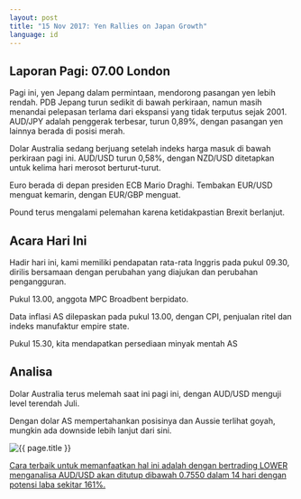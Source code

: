 ```yaml
---
layout: post
title: "15 Nov 2017: Yen Rallies on Japan Growth"
language: id
---
```

## Laporan Pagi: 07.00 London

Pagi ini, yen Jepang dalam permintaan, mendorong pasangan yen lebih rendah. PDB Jepang turun sedikit di bawah perkiraan, namun masih menandai pelepasan terlama dari ekspansi yang tidak terputus sejak 2001. AUD/JPY adalah penggerak terbesar, turun 0,89%, dengan pasangan yen lainnya berada di posisi merah.

Dolar Australia sedang berjuang setelah indeks harga masuk di bawah perkiraan pagi ini. AUD/USD turun 0,58%, dengan NZD/USD ditetapkan untuk kelima hari merosot berturut-turut.

Euro berada di depan presiden ECB Mario Draghi. Tembakan EUR/USD menguat kemarin, dengan EUR/GBP menguat.

Pound terus mengalami pelemahan karena ketidakpastian Brexit berlanjut.

## Acara Hari Ini

Hadir hari ini, kami memiliki pendapatan rata-rata Inggris pada pukul 09.30, dirilis bersamaan dengan perubahan yang diajukan dan perubahan pengangguran.

Pukul 13.00, anggota MPC Broadbent berpidato.

Data inflasi AS dilepaskan pada pukul 13.00, dengan CPI, penjualan ritel dan indeks manufaktur empire state.

Pukul 15.30, kita mendapatkan persediaan minyak mentah AS

## Analisa

Dolar Australia terus melemah saat ini pagi ini, dengan AUD/USD menguji level terendah Juli.

Dengan dolar AS mempertahankan posisinya dan Aussie terlihat goyah, mungkin ada downside lebih lanjut dari sini.

<img src="{{ site.url }}/images/nov/id-15-nov-17.png" alt="{{ page.title }}" title="{{ page.title }}">

<a href="%LINK%%?currency=USD&market=forex&underlying=frxAUDUSD&formname=higherlower&duration_amount=14&duration_units=d&amount=10&amount_type=payout&expiry_type=duration&barrier=0.7550" target="_blank">Cara terbaik untuk memanfaatkan hal ini adalah dengan bertrading LOWER menganalisa AUD/USD akan ditutup dibawah 0.7550 dalam 14 hari dengan potensi laba sekitar 161%.</a>